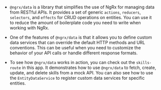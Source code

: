- `@ngrx/data` is a library that simplifies the use of NgRx for managing data from RESTful APIs. It provides a set of generic `actions`, `reducers`, `selectors`, and `effects` for CRUD operations on entities. You can use it to reduce the amount of boilerplate code you need to write when working with NgRx.

- One of the features of `@ngrx/data` is that it allows you to define custom data services that can override the default HTTP methods and URL conventions. This can be useful when you need to customize the behavior of your API calls or handle different response formats.

- To see how `@ngrx/data` works in action, you can check out the `skills-route` in this app. It demonstrates how to use `@ngrx/data` to fetch, create, update, and delete skills from a mock API. You can also see how to use the `EntityDataService` to register custom data services for specific entities.